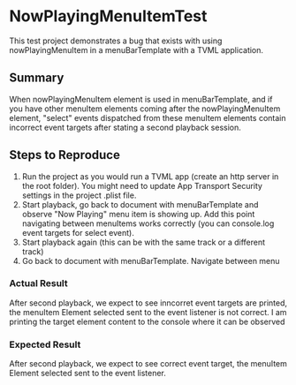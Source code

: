 # NowPlayingMenuItemTest

This test project demonstrates a bug that exists with using nowPlayingMenuItem in a menuBarTemplate with a TVML application.

## Summary

When nowPlayingMenuItem element is used in menuBarTemplate, and if you have other menuItem elements coming after the nowPlayingMenuItem element, "select" events dispatched from these menuItem elements contain incorrect event targets after stating a second playback session.

## Steps to Reproduce
1. Run the project as you would run a TVML app (create an http server in the root folder). You might need to update App Transport Security settings in the project .plist file.
1. Start playback, go back to document with menuBarTemplate and observe "Now Playing"  menu item is showing up. Add this point navigating between menuItems works correctly (you can console.log event targets for select event).
1. Start playback again (this can be with the same track or a different track)
1. Go back to document with menuBarTemplate. Navigate between menu 

### Actual Result
After second playback, we expect to see inncorret event targets are printed, the menuItem Element selected sent to the event listener is not correct. I am printing the target element content to the console where it can be observed

### Expected Result
After second playback, we expect to see correct event target, the menuItem Element selected sent to the event listener. 

